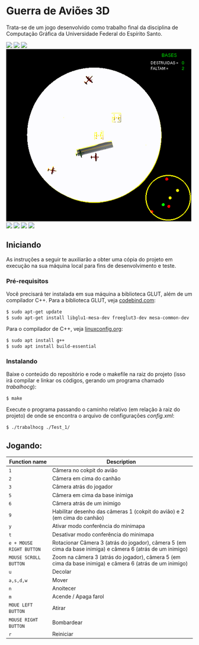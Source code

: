 # Guerra de Aviões 3D

Trata-se de um jogo desenvolvido como trabalho final da disciplina de Computação Gráfica da Universidade Federal do Espírito Santo.

<img src="https://github.com/viniciush4/cg5/blob/master/videos/3pessoa.gif" />

<img src="https://github.com/viniciush4/cg5/blob/master/videos/base.gif" />

<img src="https://github.com/viniciush4/cg5/blob/master/videos/bombas.gif" />

<img src="https://github.com/viniciush4/cg5/blob/master/videos/cam_superior.gif" />

<img src="https://github.com/viniciush4/cg5/blob/master/videos/canhão.gif" />

<img src="https://github.com/viniciush4/cg5/blob/master/videos/decolagem.gif" />

<img src="https://github.com/viniciush4/cg5/blob/master/videos/derrota.gif" />

<img src="https://github.com/viniciush4/cg5/blob/master/videos/inimigo.gif" />

## Iniciando


As instruções a seguir te auxiliarão a obter uma cópia do projeto em execução na sua máquina local para fins de desenvolvimento e teste.

### Pré-requisitos

Você precisará ter instalada em sua máquina a biblioteca GLUT, além de um compilador C++. Para a biblioteca GLUT, veja [codebind.com](http://www.codebind.com/linux-tutorials/install-opengl-ubuntu-linux/ "codebind.com"):

```
$ sudo apt-get update
$ sudo apt-get install libglu1-mesa-dev freeglut3-dev mesa-common-dev
```

Para o compilador de C++, veja [linuxconfig.org](https://linuxconfig.org/how-to-install-g-the-c-compiler-on-ubuntu-18-04-bionic-beaver-linux "linuxconfig.org"):

```
$ sudo apt install g++
$ sudo apt install build-essential
```

### Instalando

Baixe o conteúdo do repositório e rode o makefile na raiz do projeto (isso irá compilar e linkar os códigos, gerando um programa chamado *trabalhocg*):

```
$ make
```

Execute o programa passando o caminho relativo (em relação à raiz do projeto) de onde se encontra o arquivo de configurações *config.xml*:

```
$ ./trabalhocg ./Test_1/
```

## Jogando:

| Function name             | Description                            |
| -------------             | ------------------------------         |
| `1`                       | Câmera no cokpit do avião              |
| `2`                       | Câmera em cima do canhão               |
| `3`                       | Câmera atrás do jogador                |
| `5`                       | Câmera em cima da base inimiga         |
| `6`                       | Câmera atrás de um inimigo             |
| `9`                       | Habilitar desenho das câmeras 1 (cokpit do avião) e 2 (em cima do canhão) |
| `y`                       | Ativar modo conferência do minimapa    |
| `t`                       | Desativar modo conferência do minimapa |
| `e + MOUSE RIGHT BUTTON`  | Rotacionar Câmera 3 (atrás do jogador), câmera 5 (em cima da base inimiga) e câmera 6 (atrás de um inimigo)       |
| `MOUSE SCROLL BUTTON`     | Zoom na câmera 3 (atrás do jogador), câmera 5 (em cima da base inimiga)  e câmera 6 (atrás de um inimigo)       |
| `u`                 | Decolar       |
| `a,s,d,w`           | Mover       |
| `n`                 | Anoitecer       |
| `m`                 | Acende / Apaga farol       |
| `MOUE LEFT BUTTON`  | Atirar       |
| `MOUSE RIGHT BUTTON`| Bombardear       |
| `r`                 | Reiniciar       |

